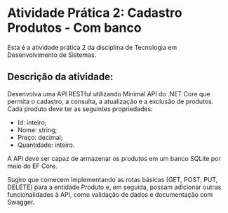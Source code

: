 <h1>Atividade Prática 2: Cadastro Produtos - Com banco</h1>
<p>Esta é a atividade prática 2 da disciplina de Tecnologia em Desenvolvimento de Sistemas. 

<h2>Descrição da atividade:</h2>
<p>Desenvolva uma API RESTful utilizando Minimal API do .NET Core que permita o cadastro, a consulta, a atualização e a exclusão de produtos. Cada produto deve ter as seguintes propriedades:</p>
<ul>
  <li>Id: inteiro;</li>
  <li>Nome: string;</li>
  <li>Preço: decimal;</li>
  <li>Quantidade: inteiro.</li>
</ul>
<p>A API deve ser capaz de armazenar os produtos em um banco SQLite por meio do EF Core.</p>
<p>Sugiro que comecem implementando as rotas básicas (GET, POST, PUT, DELETE) para a entidade Produto e, em seguida, possam adicionar outras funcionalidades à API, como validação de dados e documentação com Swagger.</p>
